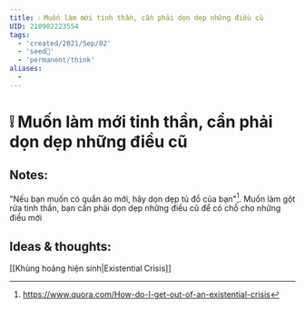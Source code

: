 ```yaml
---
title: ❕ Muốn làm mới tinh thần, cần phải dọn dẹp những điều cũ
UID: 210902223554
tags:
  - 'created/2021/Sep/02'
  - 'seed🥜'
  - 'permanent/think'
aliases:
  - 
---
```

# ❕ Muốn làm mới tinh thần, cần phải dọn dẹp những điều cũ

## Notes:
"Nếu bạn muốn có quần áo mới, hãy dọn dẹp tủ đồ của bạn"[^1].
Muốn làm gột rửa tinh thần, bạn cần phải dọn dẹp những điều cũ để có chỗ cho những điều mới

## Ideas & thoughts:
[[Khủng hoảng hiện sinh|Existential Crisis]]

[^1]:https://www.quora.com/How-do-I-get-out-of-an-existential-crisis